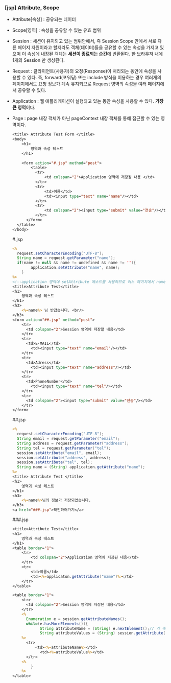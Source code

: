 ### [jsp]  Attribute, Scope

- Attribute[속성] : 공유되는 데이터
- Scope[영역] : 속성을 공유할 수 있는 유효 범위 

- Session : 세션이 유지되고 있는 범위안에서, 즉 Session Scope 안에서 서로 다른 페이지 자원이라고 할지라도 객체(데이터)들을 공유할 수 있는 속성을 가지고 있으며 이 속성에 내장된 객체는 **세션이 종료되는 순간**에 반환된다. 한 브라우저 내에 1개의 Session 만 생성된다.
- Request : 클라이언트(사용자)의 요청(Response)이 처리되는 동안에 속성을 사용할 수 있다. 즉, forward(포워딩) 또는 include 방식을 이용하는 경우 여러개의 페이지에서도 요청 정보가 계속 유지되므로 Request 영역의 속성을 여러 페이지에서 공유할 수 있다.

- Application : 웹 애플리케이션이 실행되고 있는 동안 속성을 사용할 수 있다. **가장 큰 영역**이다.

- Page : page 내장 객체가 아닌 pageContext 내장 객체를 통해 접근할 수 있는 영역이다.

  ```jsp
  <title> Attribute Test Form </title>
  <body>
      <h1>
          영역과 속성 테스트 
      </h1>
      
      <form action="#.jsp" method="post">
          <table>
          	<tr>
          		<td colspan="2">Application 영역에 저장될 내용 </td>
          	</tr>
          	<tr>
          		<td>이름</td>
              	<td><input type="text" name="name"/></td>
          	</tr>
          	<tr>
          		<td colspan="2"><input type="submit" value="전송"/></td>
          	</tr>
      	</form>
  	</table>
  </body>
  ```

  #.jsp

  ```jsp
  <%
  	request.setCharacterEncoding("UTF-8");
  	String name = request.getParameter("name");
  	if(name != null && name != undefined && name != ''){
          application.setAttribute("name", name);
      }
  %>
  <!--application 영역에 setAttribute 메소드를 사용하므로 어느 페이지에서 name을 사용할 수 있게 한다. -->
  <title>Attribute Test</title>
  <h1>
      영역과 속성 테스트
  </h1>
  <h3>
      <%=name%> 님 반갑습니다. <br/>
  </h3>
  <form action="##.jsp" method="post">
      <tr>
      	<td colspan="2">Session 영역에 저장할 내용</td>
      </tr>
      <tr>
      	<td>E-MAIL</td>
          <td><input type="text" name="email"/></td>
      </tr>
      <tr>
      	<td>Adress</td>
          <td><input type="text" name="address"/></td>
      </tr>
      <tr>
      	<td>PhoneNumber</td>
          <td><input type="text" name="tel"/></td>
      </tr>
      <tr>
      	<td colspan="2"><input type="submit" value="전송"/></td>
      </tr>
  </form>
  ```

  ##.jsp

  ```jsp
  <%
  	request.setCharacterEncoding("UTF-8");
  	String email = request.getParameter("email");
  	String address = request.getParameter("address");
  	String tel = request.getParameter("tel");
  	session.setAttribute("email", email);
  	session.setAttribute("address", address);
  	session.setAttribute("tel", tel);
  	String name = (String) application.getAttribute("name");
  %>
  <title> Attribute Test </title>
  <h1>
      영역과 속성 테스트
  </h1>
  <h3>
      <%=name%>님의 정보가 저장되었습니다.
  </h3>
  <a href="###.jsp">확인하러가기</a>
  ```

  ###.jsp

  ```jsp
  <title>Attribute Test</title>
  <h1>
      영역과 속성 테스트
  </h1>
  <table border="1">
      <tr>
          <td colspan="2">Application 영역에 저장된 내용</td>
      </tr>
      <tr>
          <td>이름</td>
          <td><%=applicaton.getAttribute("name")%></td>
      </tr>
  </table>
  
  <table border="1">
      <tr>
      	<td colspan="2">Session 영역에 저장된 내용</td>
      </tr>
      <%
      	Enumeration e = session.getAttributeNames();
      	while(e.hasMoreElements()){
              String attributeName = (String) e.nextElement();// 각 속성들의 이름을 받는다.
              String attributeValues = (String) session.getAttribute(attributeName);
      %>
      	<tr>
      		<td><%=attributeName%></td>
              <td><%=attributeValue%></td>
      	</tr>
      <%
          }
      %>
  </table>
  ```

  

